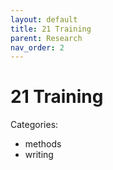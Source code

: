 ```yaml
---
layout: default
title: 21 Training
parent: Research
nav_order: 2
---
```


# 21 Training

Categories:

- methods
- writing